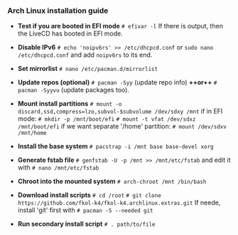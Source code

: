 ### Arch Linux installation guide

- **Test if you are booted in EFI mode**
`# efivar -l`
If there is output, then the LiveCD has booted in EFI mode.

- **Disable IPv6**
`# echo 'noipv6rs' >> /etc/dhcpcd.conf`
or
`sudo nano /etc/dhcpcd.conf`
and add `noipv6rs` to its end.

- **Set mirrorlist**
`# nano /etc/pacman.d/mirrorlist`

- **Update repos (optional)**
`# pacman -Syy` (update repo info) **++or++**
`# pacman -Syyvu` (update packages too).

- **Mount install partitions**
`# mount -o discard,ssd,compress=lzo,subvol-$subvolume /dev/sdxy /mnt`
if in EFI mode:
`# mkdir -p /mnt/boot/efi`
`# mount -t vfat /dev/sdxz /mnt/boot/efi`
if we want separate '/home' partition:
`# mount /dev/sdxv /mnt/home`

- **Install the base system**
`# pacstrap -i /mnt base base-devel xorg`

- **Generate fstab file**
`# genfstab -U -p /mnt >> /mnt/etc/fstab`
and edit it with
`# nano /mnt/etc/fstab`

- **Chroot into the mounted system**
`# arch-chroot /mnt /bin/bash`

- **Download install scripts**
`# cd /root`
`# git clone https://github.com/fkol-k4/fkol-k4.archlinux.extras.git`
If neede, install 'git' first with
`# pacman -S --needed git`

- **Run secondary install script**
`# . path/to/file`

